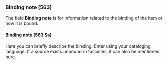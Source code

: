 ### Binding note (563)

The field **Binding note** is for information related to the binding of the item or how it is bound.  

#### Binding note (563 $a)  

Here you can briefly describe the binding. Enter using your
cataloging language. If a source exists unbound in fascicles, it can also be mentioned here.
